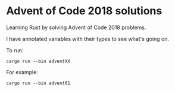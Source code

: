 Advent of Code 2018 solutions
=============================

Learning Rust by solving Advent of Code 2018 problems.

I have annotated variables with their types to see what's going on.

To run:

```
cargo run --bin adventXX
```

For example:

```
cargo run --bin advent01
```

